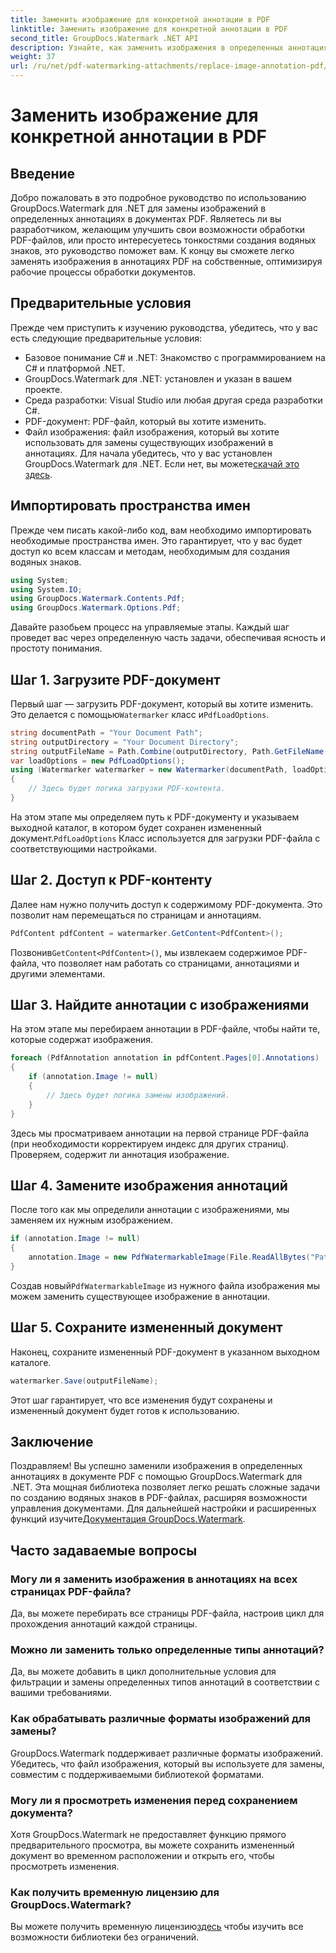 ```yaml
---
title: Заменить изображение для конкретной аннотации в PDF
linktitle: Заменить изображение для конкретной аннотации в PDF
second_title: GroupDocs.Watermark .NET API
description: Узнайте, как заменить изображения в определенных аннотациях PDF с помощью GroupDocs.Watermark для .NET. Это подробное руководство охватывает все от загрузки документов до сохранения изменений.
weight: 37
url: /ru/net/pdf-watermarking-attachments/replace-image-annotation-pdf/
---
```


# Заменить изображение для конкретной аннотации в PDF

## Введение
Добро пожаловать в это подробное руководство по использованию GroupDocs.Watermark для .NET для замены изображений в определенных аннотациях в документах PDF. Являетесь ли вы разработчиком, желающим улучшить свои возможности обработки PDF-файлов, или просто интересуетесь тонкостями создания водяных знаков, это руководство поможет вам. К концу вы сможете легко заменять изображения в аннотациях PDF на собственные, оптимизируя рабочие процессы обработки документов.
## Предварительные условия
Прежде чем приступить к изучению руководства, убедитесь, что у вас есть следующие предварительные условия:
- Базовое понимание C# и .NET: Знакомство с программированием на C# и платформой .NET.
- GroupDocs.Watermark для .NET: установлен и указан в вашем проекте.
- Среда разработки: Visual Studio или любая другая среда разработки C#.
- PDF-документ: PDF-файл, который вы хотите изменить.
- Файл изображения: файл изображения, который вы хотите использовать для замены существующих изображений в аннотациях.
 Для начала убедитесь, что у вас установлен GroupDocs.Watermark для .NET. Если нет, вы можете[скачай это здесь](https://releases.groupdocs.com/Watermark/net/).
## Импортировать пространства имен
Прежде чем писать какой-либо код, вам необходимо импортировать необходимые пространства имен. Это гарантирует, что у вас будет доступ ко всем классам и методам, необходимым для создания водяных знаков.
```csharp
using System;
using System.IO;
using GroupDocs.Watermark.Contents.Pdf;
using GroupDocs.Watermark.Options.Pdf;
```
Давайте разобьем процесс на управляемые этапы. Каждый шаг проведет вас через определенную часть задачи, обеспечивая ясность и простоту понимания.
## Шаг 1. Загрузите PDF-документ
 Первый шаг — загрузить PDF-документ, который вы хотите изменить. Это делается с помощью`Watermarker` класс и`PdfLoadOptions`.

```csharp
string documentPath = "Your Document Path";
string outputDirectory = "Your Document Directory";
string outputFileName = Path.Combine(outputDirectory, Path.GetFileName(documentPath));
var loadOptions = new PdfLoadOptions();
using (Watermarker watermarker = new Watermarker(documentPath, loadOptions))
{
    // Здесь будет логика загрузки PDF-контента.
}
```
 На этом этапе мы определяем путь к PDF-документу и указываем выходной каталог, в котором будет сохранен измененный документ.`PdfLoadOptions` Класс используется для загрузки PDF-файла с соответствующими настройками.
## Шаг 2. Доступ к PDF-контенту
Далее нам нужно получить доступ к содержимому PDF-документа. Это позволит нам перемещаться по страницам и аннотациям.

```csharp
PdfContent pdfContent = watermarker.GetContent<PdfContent>();
```
 Позвонив`GetContent<PdfContent>()`, мы извлекаем содержимое PDF-файла, что позволяет нам работать со страницами, аннотациями и другими элементами.
## Шаг 3. Найдите аннотации с изображениями
На этом этапе мы перебираем аннотации в PDF-файле, чтобы найти те, которые содержат изображения.

```csharp
foreach (PdfAnnotation annotation in pdfContent.Pages[0].Annotations)
{
    if (annotation.Image != null)
    {
        // Здесь будет логика замены изображений.
    }
}
```
Здесь мы просматриваем аннотации на первой странице PDF-файла (при необходимости корректируем индекс для других страниц). Проверяем, содержит ли аннотация изображение.
## Шаг 4. Замените изображения аннотаций
После того как мы определили аннотации с изображениями, мы заменяем их нужным изображением.

```csharp
if (annotation.Image != null)
{
    annotation.Image = new PdfWatermarkableImage(File.ReadAllBytes("Path to Your Image File"));
}
```
 Создав новый`PdfWatermarkableImage` из нужного файла изображения мы можем заменить существующее изображение в аннотации.
## Шаг 5. Сохраните измененный документ
Наконец, сохраните измененный PDF-документ в указанном выходном каталоге.

```csharp
watermarker.Save(outputFileName);
```
Этот шаг гарантирует, что все изменения будут сохранены и измененный документ будет готов к использованию.
## Заключение
Поздравляем! Вы успешно заменили изображения в определенных аннотациях в документе PDF с помощью GroupDocs.Watermark для .NET. Эта мощная библиотека позволяет легко решать сложные задачи по созданию водяных знаков в PDF-файлах, расширяя возможности управления документами. Для дальнейшей настройки и расширенных функций изучите[Документация GroupDocs.Watermark](https://tutorials.groupdocs.com/Watermark/net/).
## Часто задаваемые вопросы
### Могу ли я заменить изображения в аннотациях на всех страницах PDF-файла?
Да, вы можете перебирать все страницы PDF-файла, настроив цикл для прохождения аннотаций каждой страницы.
### Можно ли заменить только определенные типы аннотаций?
Да, вы можете добавить в цикл дополнительные условия для фильтрации и замены определенных типов аннотаций в соответствии с вашими требованиями.
### Как обрабатывать различные форматы изображений для замены?
GroupDocs.Watermark поддерживает различные форматы изображений. Убедитесь, что файл изображения, который вы используете для замены, совместим с поддерживаемыми библиотекой форматами.
### Могу ли я просмотреть изменения перед сохранением документа?
Хотя GroupDocs.Watermark не предоставляет функцию прямого предварительного просмотра, вы можете сохранить измененный документ во временном расположении и открыть его, чтобы просмотреть изменения.
### Как получить временную лицензию для GroupDocs.Watermark?
 Вы можете получить временную лицензию[здесь](https://purchase.groupdocs.com/temporary-license/) чтобы изучить все возможности библиотеки без ограничений.